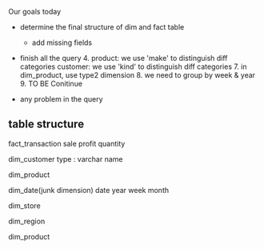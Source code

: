 Our goals today
* determine the final structure of dim and fact table
    * add missing fields

* finish all the query
    4. 
        product: we use 'make' to distinguish diff categories
        customer: we use 'kind' to distinguish diff categories
    7. 
        in dim_product, use type2 dimension
    8.
        we need to group by week & year
    9. 
        TO BE Conitinue 

* any problem in the query




## table structure
fact_transaction
    sale
    profit
    quantity

dim_customer
    type : varchar
    name

dim_product

dim_date(junk dimension)
    date
    year
    week
    month

dim_store

dim_region

dim_product




